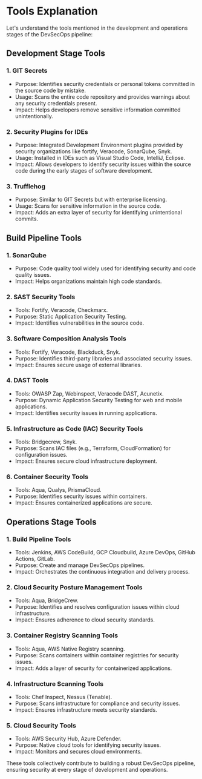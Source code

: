 # Tools Explanation

Let's understand the tools mentioned in the development and operations stages of the DevSecOps pipeline:

## Development Stage Tools

### 1. GIT Secrets

- Purpose: Identifies security credentials or personal tokens committed in the source code by mistake.
- Usage: Scans the entire code repository and provides warnings about any security credentials present.
- Impact: Helps developers remove sensitive information committed unintentionally.

### 2. Security Plugins for IDEs

- Purpose: Integrated Development Environment plugins provided by security organizations like fortify, Veracode,
  SonarQube, Snyk.
- Usage: Installed in IDEs such as Visual Studio Code, IntelliJ, Eclipse.
- Impact: Allows developers to identify security issues within the source code during the early stages of software
  development.

### 3. Trufflehog

- Purpose: Similar to GIT Secrets but with enterprise licensing.
- Usage: Scans for sensitive information in the source code.
- Impact: Adds an extra layer of security for identifying unintentional commits.

## Build Pipeline Tools

### 1. SonarQube

- Purpose: Code quality tool widely used for identifying security and code quality issues.
- Impact: Helps organizations maintain high code standards.

### 2. SAST Security Tools

- Tools: Fortify, Veracode, Checkmarx.
- Purpose: Static Application Security Testing.
- Impact: Identifies vulnerabilities in the source code.

### 3. Software Composition Analysis Tools

- Tools: Fortify, Veracode, Blackduck, Snyk.
- Purpose: Identifies third-party libraries and associated security issues.
- Impact: Ensures secure usage of external libraries.

### 4. DAST Tools

- Tools: OWASP Zap, Webinspect, Veracode DAST, Acunetix.
- Purpose: Dynamic Application Security Testing for web and mobile applications.
- Impact: Identifies security issues in running applications.

### 5. Infrastructure as Code (IAC) Security Tools

- Tools: Bridgecrew, Snyk.
- Purpose: Scans IAC files (e.g., Terraform, CloudFormation) for configuration issues.
- Impact: Ensures secure cloud infrastructure deployment.

### 6. Container Security Tools

- Tools: Aqua, Qualys, PrismaCloud.
- Purpose: Identifies security issues within containers.
- Impact: Ensures containerized applications are secure.

## Operations Stage Tools

### 1. Build Pipeline Tools

- Tools: Jenkins, AWS CodeBuild, GCP Cloudbuild, Azure DevOps, GitHub Actions, GitLab.
- Purpose: Create and manage DevSecOps pipelines.
- Impact: Orchestrates the continuous integration and delivery process.

### 2. Cloud Security Posture Management Tools

- Tools: Aqua, BridgeCrew.
- Purpose: Identifies and resolves configuration issues within cloud infrastructure.
- Impact: Ensures adherence to cloud security standards.

### 3. Container Registry Scanning Tools

- Tools: Aqua, AWS Native Registry scanning.
- Purpose: Scans containers within container registries for security issues.
- Impact: Adds a layer of security for containerized applications.

### 4. Infrastructure Scanning Tools

- Tools: Chef Inspect, Nessus (Tenable).
- Purpose: Scans infrastructure for compliance and security issues.
- Impact: Ensures infrastructure meets security standards.

### 5. Cloud Security Tools

- Tools: AWS Security Hub, Azure Defender.
- Purpose: Native cloud tools for identifying security issues.
- Impact: Monitors and secures cloud environments.

These tools collectively contribute to building a robust DevSecOps pipeline, ensuring security at every stage of
development and operations.
